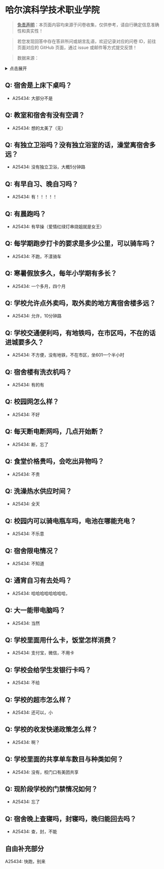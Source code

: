# 哈尔滨科学技术职业学院

> [免责声明](https://colleges.chat/#_3)：本页面内容均来源于问卷收集，仅供参考，请自行确定信息准确性和真实性！

> 若您发现回答中存在答非所问或胡言乱语，欢迎记录对应的问卷 ID，前往页面对应的 GitHub 页面，通过 issue 或邮件等方式提交反馈！

> 数据来源：

<details><summary>点击展开</summary>
<ul>
<li>A25434: 匿名 (2024 年 06 月)</li>
</ul>
</details>

## Q: 宿舍是上床下桌吗？

- A25434: 大部分不是

## Q: 教室和宿舍有没有空调？

- A25434: 想的太美了（无）

## Q: 有独立卫浴吗？没有独立浴室的话，澡堂离宿舍多远？

- A25434: 没有独立卫浴，大概5分钟路

## Q: 有早自习、晚自习吗？

- A25434: 有！！！！！

## Q: 有晨跑吗？

- A25434: 有早操（爱情红绿灯串烧姐就是女王）

## Q: 每学期跑步打卡的要求是多少公里，可以骑车吗？

- A25434: 不跑，不漾骑车

## Q: 寒暑假放多久，每年小学期有多长？

- A25434: 一个多月，四个月

## Q: 学校允许点外卖吗，取外卖的地方离宿舍楼多远？

- A25434: 允许，10分钟路

## Q: 学校交通便利吗，有地铁吗，在市区吗，不在的话进城要多久？

- A25434: 不方便，没有地铁，不在市区，坐601一个半小时

## Q: 宿舍楼有洗衣机吗？

- A25434: 有的有

## Q: 校园网怎么样？

- A25434: 不好

## Q: 每天断电断网吗，几点开始断？

- A25434: 断，忘了

## Q: 食堂价格贵吗，会吃出异物吗？

- A25434: 不贵

## Q: 洗澡热水供应时间？

- A25434: 全天

## Q: 校园内可以骑电瓶车吗，电池在哪能充电？

- A25434: 不乐意

## Q: 宿舍限电情况？

- A25434: 不知道

## Q: 通宵自习有去处吗？

- A25434: 哈哈哈哈哈哈哈哈，

## Q: 大一能带电脑吗？

- A25434: 当然

## Q: 学校里面用什么卡，饭堂怎样消费？

- A25434: 支付宝，微信，不用卡

## Q: 学校会给学生发银行卡吗？

- A25434: 不给

## Q: 学校的超市怎么样？

- A25434: 还可以，小

## Q: 学校的收发快递政策怎么样？

- A25434: 啊？

## Q: 学校里面的共享单车数目与种类如何？

- A25434: 没有，校门口有美团共享

## Q: 现阶段学校的门禁情况如何？

- A25434: 忘了

## Q: 宿舍晚上查寝吗，封寝吗，晚归能回去吗？

- A25434: 查，封，不能

## 自由补充部分

A25434: 快跑，别来